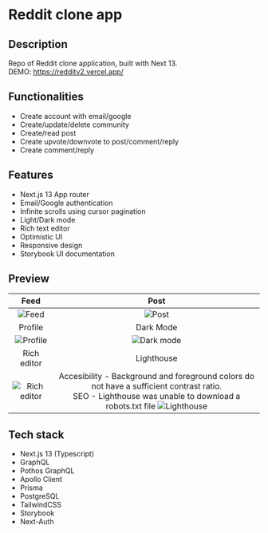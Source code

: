 # Reddit clone app

## Description
Repo of Reddit clone application, built with Next 13. <br> DEMO: https://redditv2.vercel.app/

## Functionalities
- Create account with email/google
- Create/update/delete community
- Create/read post
- Create upvote/downvote to post/comment/reply
- Create comment/reply

## Features
- Next.js 13 App router
- Email/Google authentication
- Infinite scrolls using cursor pagination
- Light/Dark mode
- Rich text editor
- Optimistic UI
- Responsive design
- Storybook UI documentation

## Preview

| Feed | Post |
|:-------------------------:|:-------------------------:|  
| ![Feed](https://github.com/fkozlicki/redditv2/assets/93607858/e8e49f98-5b11-46db-b031-ebd940443b9d) | ![Post](https://github.com/fkozlicki/redditv2/assets/93607858/d137d73a-0584-4092-9051-eb5628d6c053) |
| Profile | Dark Mode |
| ![Profile](https://github.com/fkozlicki/redditv2/assets/93607858/afc30ea2-c65c-435a-8516-b917c8cfecde) | ![Dark mode](https://github.com/fkozlicki/redditv2/assets/93607858/e92bdd5a-45a1-4a3d-9181-f7a8bbfa478e) |
| Rich editor | Lighthouse |
| ![Rich editor](https://github.com/fkozlicki/redditv2/assets/93607858/dbe29636-c8fe-4672-9b96-b0607eac5549) | Accesibility - Background and foreground colors do not have a sufficient contrast ratio.<br> SEO - Lighthouse was unable to download a robots.txt file ![Lighthouse](https://github.com/fkozlicki/redditv2/assets/93607858/acd66a2b-8464-4ab4-a4e5-97980cc3f706) |

## Tech stack

- Next.js 13 (Typescript)
- GraphQL
- Pothos GraphQL
- Apollo Client
- Prisma
- PostgreSQL
- TailwindCSS
- Storybook
- Next-Auth







